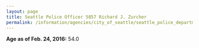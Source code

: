 ```yaml
---
layout: page
title: Seattle Police Officer 5857 Richard J. Zurcher
permalink: /information/agencies/city_of_seattle/seattle_police_department/copbook/5857/
---
```


**Age as of Feb. 24, 2016:** 54.0
